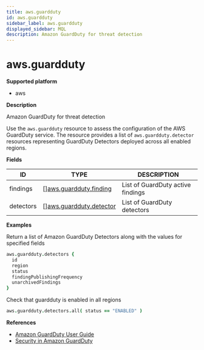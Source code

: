 ```yaml
---
title: aws.guardduty
id: aws.guardduty
sidebar_label: aws.guardduty
displayed_sidebar: MQL
description: Amazon GuardDuty for threat detection
---
```


# aws.guardduty

**Supported platform**

- aws

**Description**

Amazon GuardDuty for threat detection

Use the `aws.guardduty` resource to assess the configuration of the AWS GuardDuty service. The resource provides a list of `aws.guardduty.detector` resources representing GuardDuty Detectors deployed across all enabled regions.

**Fields**

| ID        | TYPE                                                          | DESCRIPTION                       |
| --------- | ------------------------------------------------------------- | --------------------------------- |
| findings  | &#91;&#93;[aws.guardduty.finding](aws.guardduty.finding.md)   | List of GuardDuty active findings |
| detectors | &#91;&#93;[aws.guardduty.detector](aws.guardduty.detector.md) | List of GuardDuty detectors       |

**Examples**

Return a list of Amazon GuardDuty Detectors along with the values for specified fields

```coffee
aws.guardduty.detectors {
  id
  region
  status
  findingPublishingFrequency
  unarchivedFindings
}
```

Check that guardduty is enabled in all regions

```coffee
aws.guardduty.detectors.all( status == "ENABLED" )
```

**References**

- [Amazon GuardDuty User Guide](https://docs.aws.amazon.com/guardduty/latest/ug/what-is-guardduty.html)
- [Security in Amazon GuardDuty](https://docs.aws.amazon.com/guardduty/latest/ug/security.html)

